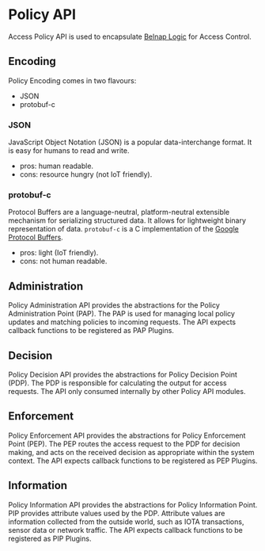 # Policy API

Access Policy API is used to encapsulate [Belnap Logic](https://www.doc.ic.ac.uk/research/technicalreports/2011/DTR11-6.pdf) for Access Control.

## Encoding
Policy Encoding comes in two flavours:
 - JSON
 - protobuf-c

### JSON
JavaScript Object Notation (JSON) is a popular data-interchange format. It is easy for humans to read and write.
- pros: human readable.
- cons: resource hungry (not IoT friendly).

### protobuf-c
Protocol Buffers are a language-neutral, platform-neutral extensible mechanism for serializing structured data. It allows for lightweight binary representation of data.
`protobuf-c` is a C implementation of the [Google Protocol Buffers](https://developers.google.com/protocol-buffers/).
- pros: light (IoT friendly).
- cons: not human readable.

## Administration
 
Policy Administration API provides the abstractions for the Policy Administration Point (PAP). The PAP is used for managing local policy updates and matching policies to incoming requests. The API expects callback functions to be registered as PAP Plugins.

## Decision

Policy Decision API provides the abstractions for Policy Decision Point (PDP). The PDP is responsible for calculating the output for access requests. The API only consumed internally by other Policy API modules.

## Enforcement

Policy Enforcement API provides the abstractions for Policy Enforcement Point (PEP). The PEP routes the access request to the PDP for decision making, and acts on the received decision as appropriate within the system context. The API expects callback functions to be registered as PEP Plugins.
 
## Information

Policy Information API provides the abstractions for Policy Information Point. PIP provides attribute values used by the PDP. Attribute values are information collected from the outside world, such as IOTA transactions, sensor data or network traffic. The API expects callback functions to be registered as PIP Plugins.
  
